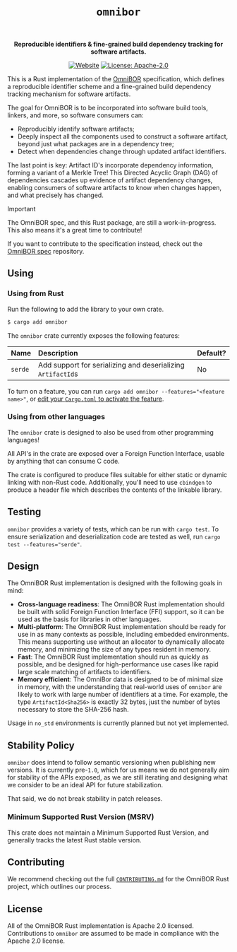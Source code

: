 
<div align="center">

<br>

# `omnibor`

<br>

__Reproducible identifiers &amp; fine-grained build dependency tracking for software artifacts.__

[![Website](https://img.shields.io/badge/website-omnibor.io-blue)](https://omnibor.io) [![License: Apache-2.0](https://img.shields.io/badge/license-Apache--2.0-blue)](https://github.com/omnibor/omnibor-rs/blob/main/LICENSE)

</div>

This is a Rust implementation of the [OmniBOR] specification, which defines
a reproducible identifier scheme and a fine-grained build dependency tracking
mechanism for software artifacts.

The goal for OmniBOR is to be incorporated into software build tools, linkers,
and more, so software consumers can:

- Reproducibly identify software artifacts;
- Deeply inspect all the components used to construct a software artifact,
  beyond just what packages are in a dependency tree;
- Detect when dependencies change through updated artifact identifiers.

The last point is key: Artifact ID's incorporate dependency information,
forming a variant of a Merkle Tree! This Directed Acyclic Graph (DAG) of
dependencies cascades up evidence of artifact dependency changes, enabling
consumers of software artifacts to know when changes happen, and what
precisely has changed.

> [!IMPORTANT]
> The OmniBOR spec, and this Rust package, are still a work-in-progress.
> This also means it's a great time to contribute!
>
> If you want to contribute to the specification instead, check out the
> [OmniBOR spec] repository.

## Using

### Using from Rust

Run the following to add the library to your own crate.

```sh
$ cargo add omnibor
```

The `omnibor` crate currently exposes the following features:

| Name    | Description                                                 | Default? |
|:--------|:------------------------------------------------------------|:---------|
| `serde` | Add support for serializing and deserializing `ArtifactId`s | No       |

To turn on a feature, you can run `cargo add omnibor --features="<feature name>"`, or
[edit your `Cargo.toml` to activate the feature][features].

### Using from other languages

The `omnibor` crate is designed to also be used from other programming languages!

All API's in the crate are exposed over a Foreign Function Interface, usable by
anything that can consume C code.

The crate is configured to produce files suitable for either static or dynamic linking
with non-Rust code. Additionally, you'll need to use `cbindgen` to produce a header
file which describes the contents of the linkable library.

## Testing

`omnibor` provides a variety of tests, which can be run with `cargo test`. To ensure
serialization and deserialization code are tested as well, run
`cargo test --features="serde"`.

## Design

The OmniBOR Rust implementation is designed with the following goals in mind:

- __Cross-language readiness__: The OmniBOR Rust implementation should be
  built with solid Foreign Function Interface (FFI) support, so it can be
  used as the basis for libraries in other languages.
- __Multi-platform__: The OmniBOR Rust implementation should be ready for
  use in as many contexts as possible, including embedded environments. This
  means supporting use without an allocator to dynamically allocate memory,
  and minimizing the size of any types resident in memory.
- __Fast__: The OmniBOR Rust implementation should run as quickly as possible,
  and be designed for high-performance use cases like rapid large scale
  matching of artifacts to identifiers.
- __Memory efficient__: The OmniBor data is designed to be of minimal size in
  memory, with the understanding that real-world uses of `omnibor` are likely
  to work with large number of identifiers at a time. For example, the type
  `ArtifactId<Sha256>` is exactly 32 bytes, just the number of bytes necessary
  to store the SHA-256 hash.

Usage in `no_std` environments is currently planned but not yet implemented.

## Stability Policy

`omnibor` does intend to follow semantic versioning when publishing new versions.
It is currently pre-`1.0`, which for us means we do not generally aim for
stability of the APIs exposed, as we are still iterating and designing what
we consider to be an ideal API for future stabilization.

That said, we do not break stability in patch releases.

### Minimum Supported Rust Version (MSRV)

This crate does not maintain a Minimum Supported Rust Version, and generally
tracks the latest Rust stable version.

## Contributing

We recommend checking out the full [`CONTRIBUTING.md`] for the OmniBOR Rust
project, which outlines our process.

## License

All of the OmniBOR Rust implementation is Apache 2.0 licensed. Contributions
to `omnibor` are assumed to be made in compliance with the Apache 2.0 license.

[OmniBOR]: https://omnibor.io
[OmniBOR spec]: https://github.com/omnibor/spec
[features]: https://doc.rust-lang.org/cargo/reference/specifying-dependencies.html#choosing-features
[`CONTRIBUTING.md`]: https://github.com/omnibor/omnibor-rs/blob/main/CONTRIBUTING.md
